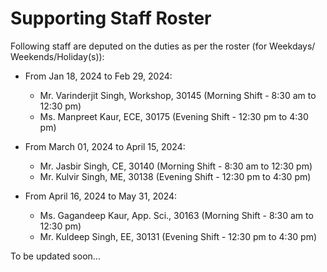 # Supporting Staff Roster

Following staff are deputed on the duties as per the roster (for Weekdays/ Weekends/Holiday(s)):   

- From Jan 18, 2024 to Feb 29, 2024:

  - Mr. Varinderjit Singh, Workshop, 30145 (Morning Shift - 8:30 am to 12:30 pm)
  - Ms. Manpreet Kaur, ECE, 30175 (Evening Shift - 12:30 pm to 4:30 pm)
 
- From March 01, 2024 to April 15, 2024:

  - Mr. Jasbir Singh, CE, 30140 (Morning Shift - 8:30 am to 12:30 pm)
  - Mr. Kulvir Singh, ME, 30138 (Evening Shift - 12:30 pm to 4:30 pm)
 
- From April 16, 2024 to May 31, 2024:

  - Ms. Gagandeep Kaur, App. Sci., 30163 (Morning Shift - 8:30 am to 12:30 pm)
  - Mr. Kuldeep Singh, EE, 30131 (Evening Shift - 12:30 pm to 4:30 pm)

To be updated soon…
